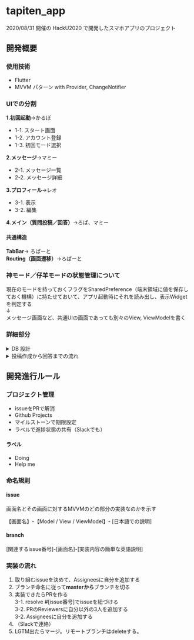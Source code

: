 # tapiten_app

2020/08/31 開催の HackU2020 で開発したスマホアプリのプロジェクト

## 開発概要
### 使用技術
- Flutter
- MVVM パターン with Provider, ChangeNotifier

### UIでの分割
**1.初回起動**→かるぼ

- 1-1. スタート画面
- 1-2. アカウント登録
- 1-3. 初回モード選択

**2.メッセージ**→マミー

- 2-1. メッセージ一覧
- 2-2. メッセージ詳細

**3.プロフィール**→レオ

- 3-1. 表示
- 3-2. 編集

**4.メイン（質問投稿／回答）**→ろば、マミー

#### 共通構造
**TabBar**→ ろばーと  
**Routing（画面遷移）**→ろばーと

### 神モード／仔羊モードの状態管理について
現在のモードを持っておくフラグをSharedPreference（端末領域に値を保存しておく機構）に持たせておいて、アプリ起動時にそれを読み出し、表示Widgetを判定する  
↓  
メッセージ画面など、共通UIの画面であっても別々のView, ViewModelを書く


### 詳細部分
<details>
<summary>DB 設計</summary>

```
{
  // ホーム画面（ランキング）-> "god_ranking", "sheep_ranking"でソートして取る
  "ranking": {
    "god_ranking": [{"id", "user_name", "image_url"}],
    "sheep_ranking": [{"id", "user_name", "image_url"}]
  },

  // マッチング画面
  "matching_state": {[
    id: {
      "is_login": true/false, // godもsheepもt/f取れる
      "is_waiting": true/false, // sheepのみtrueが取れる
      "is_searching": true/false, // godのみtrueが取れる
      "opponent_id": "相手のID"(String)
    }]
  },

  // 履歴画面
  // 神様モードの時はanswersを
  // 仔羊モードの時はquestionsを
  // 取得する
  "messages": {
    "answers": [
      id: {[
        "questioner_id": "質問者のログインID"(String),
        "question_content": "質問文"(String),
        "answer1": "選択肢1"(String),
        "answer2": "選択肢2"(String),
        "review_score": 3(int),
        "selected_anser_index": 0(int),
      ]
    }],
    "questions": [
      id: {[
        "answerer_id": "回答者のユーザーID"(String),
        "question_content": "質問文"(String),
        "answer1": "回答できる選択肢1"(String),
        "answer2": "回答できる選択肢2"(String),
        "god_message": "神様からの名言"(String),
        "selected_answer_index": 0(int),
      ]}
    ]
  }

  // プロフィール画面用コレクション -> 自己idで取ってくる
  "user_info": {
    "id": "ユーザID(UID)"(String),
    "login_id": "ユーザーID(英数字8文字以内)"(String),
    "name": "ユーザ名"(String),
    "password": "パスワード"(String),
    "god_score": 100(Int),
    "sheep_score": 100(Int),
    "isGod": true(Bool),
    "god_info": {
      "first_reward": "前半称号"(String),
      "last_reward": "後半称号"(String),
      "description": "自己紹介"(String),
    },
    "sheep_info": {
      "first_reward": "前半称号"(String),
      "last_reward": "後半称号"(String),
      "description": "自己紹介"(String)
    }
  }
}
```
</details>


<details>
<summary>投稿作成から回答までの流れ</summary>

```
1. 仔羊が投稿を作成

2. 仔羊が messages コレクションの questions->id に質問内容を書き込み

3. 仔羊側からマッチング処理
   3-0. isLogin = true && isSearching = true の神様がいる  
   3-1. 仔羊は自身の isWaiting を true にする  
   3-2. 神様は isLogin = true && isWaiting = true の仔羊を選ぶ
   3-3. 書き込み処理  
    3-3-1. 神様が仔羊の opponent_id に自身の id を書き込む  
    3-3-2. 仔羊は opponent_id の変更を検知。書き込まれた opponent_id の神様を探し、神様の opponent_id に自身の id を書き込む  
   3-4. 自身の opponent_id != "" && 相手の opponent_id != ""(or 自分の id)なら成功

4. 神様は matching コレクションの id->opponent_id から仔羊の id を取得して、messages コレクションから質問内容を取得する([questions->opponent_id].last)

5. 神様は取得した質問内容を View に表示して回答を作成する

6. 神様は回答内容を messages->questions->opponent_id と、messages->answers->id にそれぞれ書き込む

7. マッチングの破棄処理  
   7-1. 互いに opponent_id= ""にする
   7-2. 仔羊は isWaiting = false にする
   7-3. 神様は isSearching = false にする
```
</details>


## 開発進行ルール
### プロジェクト管理
- issueをPRで解消
- Github Projects
- マイルストーンで期限設定
- ラベルで進捗状態の共有（Slackでも）

#### ラベル
- Doing
- Help me

### 命名規則
#### issue
画面名とその画面に対するMVVMのどの部分の実装なのかを示す

【画面名】-【Model / View / ViewModel】- [日本語での説明]

#### branch
[関連するissue番号]-[画面名]-[実装内容の簡単な英語説明]

### 実装の流れ
1. 取り組むissueを決めて、Assigneesに自分を追加する
2. ブランチ命名に従って**masterから**ブランチを切る
3. 実装できたらPRを作る  
3-1. resolve #[issue番号]でissueを紐づける  
3-2. PRのReviewersに自分以外の3人を追加する  
3-2. Assigneesに自分を追加する
4. （Slackで連絡）
5. LGTM出たらマージ。リモートブランチはdeleteする。
